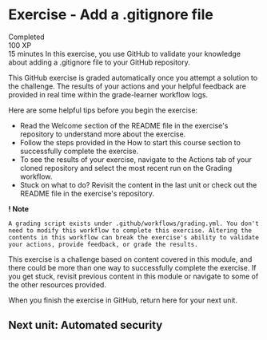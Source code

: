 # Exercise - Add a .gitignore file
Completed  
100 XP  
15 minutes 
In this exercise, you use GitHub to validate your knowledge about adding a .gitignore file to your GitHub repository.  

This GitHub exercise is graded automatically once you attempt a solution to the challenge. The results of your actions and your helpful feedback are provided in real time within the grade-learner workflow logs.

Here are some helpful tips before you begin the exercise:

- Read the Welcome section of the README file in the exercise's repository to understand more about the exercise.
- Follow the steps provided in the How to start this course section to successfully complete the exercise.
- To see the results of your exercise, navigate to the Actions tab of your cloned repository and select the most recent run on the Grading workflow.
- Stuck on what to do? Revisit the content in the last unit or check out the README file in the exercise's repository.

**! Note**
```
A grading script exists under .github/workflows/grading.yml. You don't need to modify this workflow to complete this exercise. Altering the contents in this workflow can break the exercise's ability to validate your actions, provide feedback, or grade the results.
```

This exercise is a challenge based on content covered in this module, and there could be more than one way to successfully complete the exercise. If you get stuck, revisit previous content in this module or navigate to some of the other resources provided.

When you finish the exercise in GitHub, return here for your next unit.

## Next unit: Automated security


